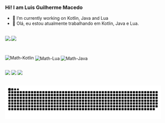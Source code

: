 ### Hi! I am Luis Guilherme Macedo 

- 🔭 I’m currently working on Kotlin, Java and Lua
- 🔭 Olá, eu estou atualmente trabalhando em Kotlin, Java e Lua.
  
 ##
 
<div>
  <a href="https://github.com/Lordmcd">
    <img height=160 align="center" src="https://github-readme-stats.vercel.app/api?username=Lordmcd&show_icons=true&theme=dark" />
  </a>
  <a href="https://github.com/Lordmcd">
    <img height=160 align="center" src="https://github-readme-stats.vercel.app/api/top-langs?username=Lordmcd&layout=compact&card_width=320&theme=dark&langs_count=20" />
  </a>
</div>

##

<div style="display: inline_block"><br>
  <img aling="center" alt="Math-Kotlin" height="25" width="60" src="https://cdn.jsdelivr.net/gh/devicons/devicon@latest/icons/kotlin/kotlin-original.svg" />
  <img align="center" alt="Math-Lua" height="50" width="60" src="https://cdn.jsdelivr.net/gh/devicons/devicon@latest/icons/lua/lua-original.svg" />
  <img align="center" alt="Math-Java" height="50" width="60" src="https://cdn.jsdelivr.net/gh/devicons/devicon@latest/icons/java/java-original.svg" />
</div>

##

<div> 
  <a href="https://www.instagram.com/lmacedoluis/" target="_blank"><img src="https://img.shields.io/badge/-Instagram-%23E4405F?style=for-the-badge&logo=instagram&logoColor=white" target="_blank"></a>
 	<a href="https://www.twitch.tv/Lordmcdcs" target="_blank"><img src="https://img.shields.io/badge/Twitch-9146FF?style=for-the-badge&logo=twitch&logoColor=white" target="_blank"></a>
  <a href="mailto:luisguilhermemcd@gmail.com"><img src="https://img.shields.io/badge/-Gmail-%23333?style=for-the-badge&logo=gmail&logoColor=white" target="_blank"></a>

</div>

##

<div>
 <picture>
  <source media="(prefers-color-scheme: dark)" srcset="https://raw.githubusercontent.com/Lordmcd/Lordmcd/output/github-contribution-grid-snake-dark.svg">
  <source media="(prefers-color-scheme: light)" srcset="https://raw.githubusercontent.com/Lordmcd/Lordmcd/output/github-contribution-grid-snake.svg">
  <img alt="github contribution grid snake animation" src="https://raw.githubusercontent.com/Lordmcd/Lordmcd/output/github-contribution-grid-snake.svg">
</picture>
</div>
